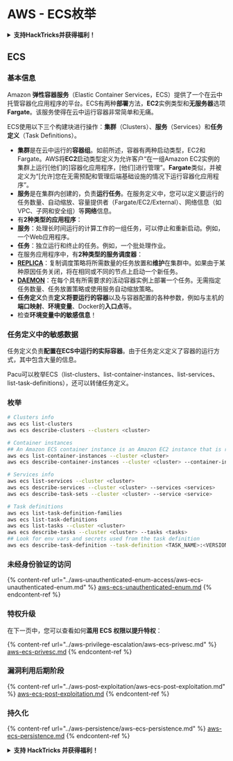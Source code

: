# AWS - ECS枚举

<details>

<summary><strong>支持HackTricks并获得福利！</strong></summary>

* 如果您想在HackTricks中看到您的公司广告，或者如果您想访问PEASS的最新版本或下载PDF格式的HackTricks，请查看[**订阅计划**](https://github.com/sponsors/carlospolop)！
* 获取[**官方PEASS和HackTricks周边产品**](https://peass.creator-spring.com)
* 发现[**PEASS家族**](https://opensea.io/collection/the-peass-family)，我们的独家[**NFT**](https://opensea.io/collection/the-peass-family)收藏品
* **加入** 💬 [**Discord群组**](https://discord.gg/hRep4RUj7f) 或 [**Telegram群组**](https://t.me/peass) 或 **关注**我在**Twitter**上的🐦 [**@carlospolopm**](https://twitter.com/carlospolopm)**。**
* **通过向**[**HackTricks**](https://github.com/carlospolop/hacktricks) **和**[**HackTricks Cloud**](https://github.com/carlospolop/hacktricks-cloud) **github仓库提交PR来分享您的黑客技巧。**

</details>

## ECS

### 基本信息

Amazon **弹性容器服务**（Elastic Container Services，ECS）提供了一个在云中托管容器化应用程序的平台。ECS有两种**部署**方法，**EC2**实例类型和**无服务器**选项**Fargate**。该服务使得在云中运行容器非常简单和无痛。

ECS使用以下三个构建块进行操作：**集群**（Clusters）、**服务**（Services）和**任务定义**（Task Definitions）。

* **集群**是在云中运行的**容器组**。如前所述，容器有两种启动类型，EC2和Fargate。AWS将**EC2**启动类型定义为允许客户“在一组Amazon EC2实例的集群上运行\[他们的]容器化应用程序，\[他们]进行管理”。**Fargate**类似，并被定义为“\[允许]您在无需预配和管理后端基础设施的情况下运行容器化应用程序”。
* **服务**是在集群内创建的，负责**运行任务**。在服务定义中，您可以定义要运行的任务数量、自动缩放、容量提供者（Fargate/EC2/External）、网络信息（如VPC、子网和安全组）等**网络**信息。
* 有**2种类型的应用程序**：
* **服务**：处理长时间运行的计算工作的一组任务，可以停止和重新启动。例如，一个Web应用程序。
* **任务**：独立运行和终止的任务。例如，一个批处理作业。
* 在服务应用程序中，有**2种类型的服务调度器**：
* [**REPLICA**](https://docs.aws.amazon.com/AmazonECS/latest/developerguide/ecs_services.html)：复制调度策略将所需数量的任务放置和**维护**在集群中。如果由于某种原因任务关闭，将在相同或不同的节点上启动一个新任务。
* [**DAEMON**](https://docs.aws.amazon.com/AmazonECS/latest/developerguide/ecs_services.html)：在每个具有所需要求的活动容器实例上部署一个任务。无需指定任务数量、任务放置策略或使用服务自动缩放策略。
* **任务定义**负责**定义将要运行的容器**以及与容器配置的各种参数，例如与主机的**端口映射**、**环境变量**、Docker的**入口点**等。
* 检查**环境变量中的敏感信息**！

### 任务定义中的敏感数据

任务定义负责**配置在ECS中运行的实际容器**。由于任务定义定义了容器的运行方式，其中包含大量的信息。

Pacu可以枚举ECS（list-clusters、list-container-instances、list-services、list-task-definitions），还可以转储任务定义。

### 枚举
```bash
# Clusters info
aws ecs list-clusters
aws ecs describe-clusters --clusters <cluster>

# Container instances
## An Amazon ECS container instance is an Amazon EC2 instance that is running the Amazon ECS container agent and has been registered into an Amazon ECS cluster.
aws ecs list-container-instances --cluster <cluster>
aws ecs describe-container-instances --cluster <cluster> --container-instances <container_instance_arn>

# Services info
aws ecs list-services --cluster <cluster>
aws ecs describe-services --cluster <cluster> --services <services>
aws ecs describe-task-sets --cluster <cluster> --service <service>

# Task definitions
aws ecs list-task-definition-families
aws ecs list-task-definitions
aws ecs list-tasks --cluster <cluster>
aws ecs describe-tasks --cluster <cluster> --tasks <tasks>
## Look for env vars and secrets used from the task definition
aws ecs describe-task-definition --task-definition <TASK_NAME>:<VERSION>
```
### 未经身份验证的访问

{% content-ref url="../aws-unauthenticated-enum-access/aws-ecs-unauthenticated-enum.md" %}
[aws-ecs-unauthenticated-enum.md](../aws-unauthenticated-enum-access/aws-ecs-unauthenticated-enum.md)
{% endcontent-ref %}

### 特权升级

在下一页中，您可以查看如何**滥用 ECS 权限以提升特权**：

{% content-ref url="../aws-privilege-escalation/aws-ecs-privesc.md" %}
[aws-ecs-privesc.md](../aws-privilege-escalation/aws-ecs-privesc.md)
{% endcontent-ref %}

### 漏洞利用后期阶段

{% content-ref url="../aws-post-exploitation/aws-ecs-post-exploitation.md" %}
[aws-ecs-post-exploitation.md](../aws-post-exploitation/aws-ecs-post-exploitation.md)
{% endcontent-ref %}

### 持久化

{% content-ref url="../aws-persistence/aws-ecs-persistence.md" %}
[aws-ecs-persistence.md](../aws-persistence/aws-ecs-persistence.md)
{% endcontent-ref %}

<details>

<summary><strong>支持 HackTricks 并获得福利！</strong></summary>

* 如果您想在 HackTricks 中看到您的**公司广告**，或者如果您想访问**PEASS 的最新版本或下载 PDF 格式的 HackTricks**，请查看[**订阅计划**](https://github.com/sponsors/carlospolop)！
* 获取[**官方 PEASS 和 HackTricks 商品**](https://peass.creator-spring.com)
* 发现[**PEASS 家族**](https://opensea.io/collection/the-peass-family)，我们的独家[**NFT**](https://opensea.io/collection/the-peass-family)收藏品
* **加入** 💬 [**Discord 群组**](https://discord.gg/hRep4RUj7f) 或 [**Telegram 群组**](https://t.me/peass) 或 **关注**我的 **Twitter** 🐦 [**@carlospolopm**](https://twitter.com/carlospolopm)**。**
* **通过向** [**HackTricks**](https://github.com/carlospolop/hacktricks) **和** [**HackTricks Cloud**](https://github.com/carlospolop/hacktricks-cloud) **github 仓库提交 PR 来分享您的黑客技巧。**

</details>
